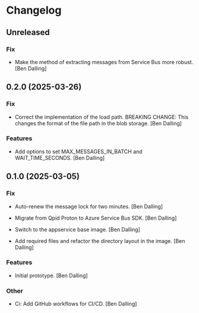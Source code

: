 # Changelog


## Unreleased

### Fix

* Make the method of extracting messages from Service Bus more robust. [Ben Dalling]


## 0.2.0 (2025-03-26)

### Fix

* Correct the implementation of the load path. BREAKING CHANGE:  This changes the format of the file path in the blob storage. [Ben Dalling]

### Features

* Add options to set MAX_MESSAGES_IN_BATCH and WAIT_TIME_SECONDS. [Ben Dalling]


## 0.1.0 (2025-03-05)

### Fix

* Auto-renew the message lock for two minutes. [Ben Dalling]

* Migrate from Qpid Proton to Azure Service Bus SDK. [Ben Dalling]

* Switch to the appservice base image. [Ben Dalling]

* Add required files and refactor the directory layout in the image. [Ben Dalling]

### Features

* Initial prototype. [Ben Dalling]

### Other

* Ci: Add GitHub workflows for CI/CD. [Ben Dalling]



